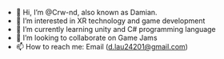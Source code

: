 - 👋 Hi, I’m @Crw-nd, also known as Damian.
- 👀 I’m interested in XR technology and game development
- 🌱 I’m currently learning unity and C# programming language
- 💞️ I’m looking to collaborate on Game Jams
- 📫 How to reach me: Email (d.lau24201@gmail.com)

<!---
Crw-nd/Crw-nd is a ✨ special ✨ repository because its `README.md` (this file) appears on your GitHub profile.
You can click the Preview link to take a look at your changes.
--->
